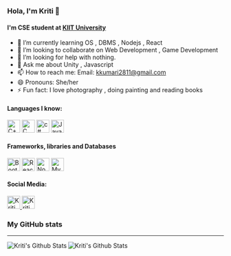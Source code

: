 ### Hola, I'm Kriti 👋

#### I'm CSE student at  [KIIT University](https://kiit.ac.in/)

- 🌱 I’m currently learning OS , DBMS , Nodejs , React
- 👯 I’m looking to collaborate on Web Development , Game Development
- 🤔 I’m looking for help with nothing.
- 💬 Ask me about Unity , Javascript
- 📫 How to reach me: Email: kkumari2811@gmail.com
- 😄 Pronouns: She/her
- ⚡ Fun fact: I love photography , doing painting and reading books

<h4 align="left"> Languages I know: </h4>
<p align="left">
   <img src="https://img.icons8.com/color/48/000000/c-plus-plus-logo.png" width="30" height="30" alt="C++" />
   <img src="https://img.icons8.com/color/48/000000/c-programming.png" width="30" height="30" alt="C"/ >
   <img src="https://img.icons8.com/color/48/000000/c-sharp-logo.png" width="30" height="30" alt="c#"/>
   <img src="https://img.icons8.com/color/48/000000/javascript-logo-1.png" width="30" height="30" alt="Javascript"/>
</p>

<h4 align="left"> Frameworks, libraries and Databases </h4>
<p align="left">
   <img src="https://img.icons8.com/color/48/000000/bootstrap.png" width="30" height="30" alt="Bootstrap" />
   <img src="https://img.icons8.com/offices/30/000000/react.png" width="30" height="30" alt="React"/>
   <img src="https://img.icons8.com/color/48/000000/nodejs.png" width="30" height="30" alt="Nodejs" />
   <img src="https://img.icons8.com/ios-filled/50/000000/mysql-logo.png" width="30" height="30" alt="MySql"/>
</p>

<h4 align="left"> Social Media: </h4>
<p align="left">
<a href = "https://www.linkedin.com/in/kriti-k-9bb66b1b2//" target = "_self"> 
    <img alt="Kriti Kumari | LinkedIn" width="30" height="30" src="https://img.icons8.com/fluent/30/000000/linkedin.png" />
</a>
<a href = "https://www.instagram.com/kkomal_28/?hl=en" target = "_self"> 
    <img alt="Kriti Kumari | Instagram" width="30" height="30" src="https://img.icons8.com/fluent/48/000000/instagram-new.png" />
</a>
</p>

### My GitHub stats

---

<p align="left">
  <img align="left" alt="Kriti's Github Stats" src="https://github-readme-stats.vercel.app/api?username=Kriti-K28&show_icons=true&theme=tokyonight&hide_border=true" />
  <img  align="left" alt="Kriti's Github Stats" src="https://github-readme-stats.vercel.app/api/top-langs/?username=Kriti-K28&show_icons=true&title_color=ffffff&icon_color=bb2acf&text_color=daf7dc&bg_color=151515" />
</p>
